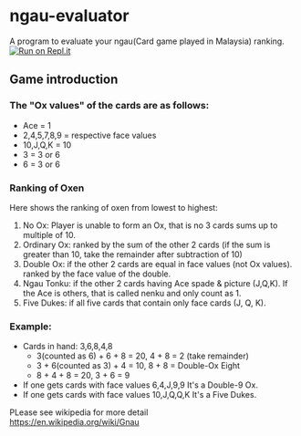 # ngau-evaluator
A program to evaluate your ngau(Card game played in Malaysia) ranking.<br>
[![Run on Repl.it](https://repl.it/badge/github/wongcheehong/ngau-evaluator)](https://repl.it/github/wongcheehong/ngau-evaluator)

## Game introduction

### The "Ox values" of the cards are as follows:
* Ace = 1<br>
* 2,4,5,7,8,9 = respective face values<br>
* 10,J,Q,K = 10<br>
* 3 = 3 or 6<br>
* 6 = 3 or 6<br>

### Ranking of Oxen
Here shows the ranking of oxen from lowest to highest:<br>
1. No Ox: Player is unable to form an Ox, that is no 3 cards sums up to multiple of 10.<br>
2. Ordinary Ox: ranked by the sum of the other 2 cards (if the sum is greater than 10, take the remainder after subtraction of 10)<br>
3. Double Ox: if the other 2 cards are equal in face values (not Ox values). ranked by the face value of the double.<br>
3. Ngau Tonku: if the other 2 cards having Ace spade & picture (J,Q,K). If the Ace is others, that is called nenku and only count as 1.<br>
4. Five Dukes: if all five cards that contain only face cards (J, Q, K).<br>

### Example:
* Cards in hand: 3,6,8,4,8<br>
  * 3(counted as 6) + 6 + 8 = 20, 4 + 8 = 2 (take remainder)<br>
  * 3 + 6(counted as 3) + 4 = 10, 8 + 8 = Double-Ox Eight<br>
  * 8 + 4 + 8 = 20, 3 + 6 = 9<br>
* If one gets cards with face values 6,4,J,9,9 It's a Double-9 Ox.<br>
* If one gets cards with face values 10,J,Q,Q,K It's a Five Dukes.<br>

PLease see wikipedia for more detail<br>
https://en.wikipedia.org/wiki/Gnau

